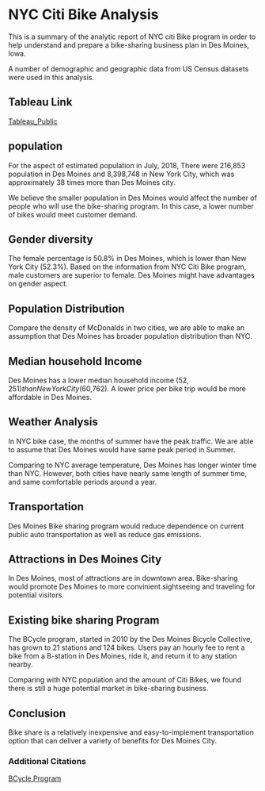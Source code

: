 # NYC Citi Bike Analysis

This is a summary of the analytic report of NYC citi Bike program in order to help understand and prepare a bike-sharing business plan in Des Moines, Iowa.

A number of demographic and geographic data from US Census datasets were used in this analysis.

## Tableau Link

[Tableau_Public]()


## population 

For the aspect of estimated population in July, 2018, There were 216,853 population in Des Moines and 8,398,748 in New York City, which was approximately 38 times more than Des Moines city.

We believe the smaller population in Des Moines would affect the number of people who will use the bike-sharing program. In this case, a lower number of bikes would meet customer demand.

## Gender diversity 

The female percentage is 50.8% in Des Moines, which is lower than New York City (52.3%).
Based on the information from NYC Citi Bike program, male customers are superior to female. Des Moines might have advantages on gender aspect. 

## Population Distribution

Compare the density of McDonalds in two cities, we are able to make an assumption that Des Moines has broader population distribution than NYC.

## Median household Income

Des Moines has a lower median household income ($52,251) than New York City ($60,762). A lower price per bike trip would be more affordable in Des Moines.

## Weather Analysis

In NYC bike case, the months of summer have the peak traffic. We are able to assume that Des Moines would have same peak period in Summer. 

Comparing to NYC average temperature, Des Moines has longer winter time than NYC. However, both cities have nearly same length of summer time, and same comfortable periods around a year.


## Transportation

Des Moines Bike sharing program would reduce dependence on current public auto transportation as well as reduce gas emissions. 

## Attractions in Des Moines City

In Des Moines, most of attractions are in downtown area. Bike-sharing would promote Des Moines to more convinient sightseeing and traveling for potential visitors.

## Existing bike sharing Program

The BCycle program, started in 2010 by the Des Moines Bicycle Collective, has grown to 21 stations and 124 bikes. Users pay an hourly fee to rent a bike from a B-station in Des Moines, ride it, and return it to any station nearby.

Comparing with NYC population and the amount of Citi Bikes, we found there is still a huge potential market in bike-sharing business.

## Conclusion

Bike share is a relatively inexpensive and easy-to-implement transportation option that can deliver a variety of benefits for Des Moines City. 


### Additional Citations

[BCycle Program]()